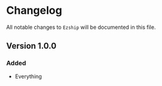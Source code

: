 # Changelog

All notable changes to `Ezship` will be documented in this file.

## Version 1.0.0

### Added
- Everything
